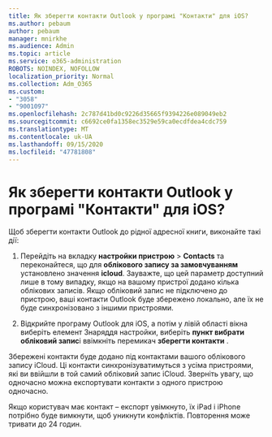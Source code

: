 ```yaml
---
title: Як зберегти контакти Outlook у програмі "Контакти" для iOS?
ms.author: pebaum
author: pebaum
manager: mnirkhe
ms.audience: Admin
ms.topic: article
ms.service: o365-administration
ROBOTS: NOINDEX, NOFOLLOW
localization_priority: Normal
ms.collection: Adm_O365
ms.custom:
- "3058"
- "9001097"
ms.openlocfilehash: 2c787d41bd0c9226d35665f9394226e089049eb2
ms.sourcegitcommit: c6692ce0fa1358ec3529e59ca0ecdfdea4cdc759
ms.translationtype: MT
ms.contentlocale: uk-UA
ms.lasthandoff: 09/15/2020
ms.locfileid: "47781808"
---
```

# <a name="how-do-i-save-my-outlook-contacts-to-my-ios-contacts-app"></a>Як зберегти контакти Outlook у програмі "Контакти" для iOS?

Щоб зберегти контакти Outlook до рідної адресної книги, виконайте такі дії:
 
1. Перейдіть на вкладку **настройки пристрою**  >  **Contacts** та переконайтеся, що для **облікового запису за замовчуванням** установлено значення **icloud**. Зауважте, що цей параметр доступний лише в тому випадку, якщо на вашому пристрої додано кілька облікових записів. Якщо обліковий запис не підключено до пристрою, ваші контакти Outlook буде збережено локально, але їх не буде синхронізовано з іншими пристроями.
 
2. Відкрийте програму Outlook для iOS, а потім у лівій області вікна виберіть елемент Знаряддя настройки, виберіть **пункт вибрати обліковий запис**і ввімкніть перемикач **зберегти контакти** .
 
Збережені контакти буде додано під контактами вашого облікового запису iCloud. Ці контакти синхронізуватимуться з усіма пристроями, які ви ввійшли в той самий обліковий запис iCloud. Зверніть увагу, що одночасно можна експортувати контакти з одного пристрою одночасно.
 
Якщо користувач має контакт – експорт увімкнуто, їх iPad і iPhone потрібно буде вимкнути, щоб уникнути конфліктів. Повторення може тривати до 24 годин.